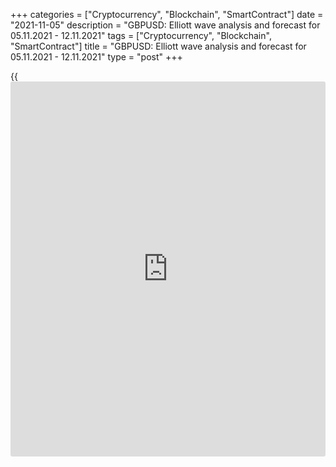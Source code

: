 +++
categories = ["Cryptocurrency", "Blockchain", "SmartContract"]
date = "2021-11-05"
description = "GBPUSD: Elliott wave analysis and forecast for 05.11.2021 - 12.11.2021"
tags = ["Cryptocurrency", "Blockchain", "SmartContract"]
title = "GBPUSD: Elliott wave analysis and forecast for 05.11.2021 - 12.11.2021"
type = "post"
+++

{{<iframe id="large-banner" src="https://www.bounty.group/#slide=5.0" width="100%" height="600" scrolling="no" style="border: 0px solid rgb(216, 221, 230); border-radius: 3px;">}}

2021-11-05

2021-11-05

GBPUSD: Elliott wave analysis and forecast for 05.11.2021 –
12.11.2021Alex Geuta

 **Main scenario:** consider short positions from corrections below the
level of 1.3831 with a target of 1.3157 – 1.2831.

 **Alternative scenario:** breakout and consolidation above the level of
1.3831 will allow the pair to continue rising to the levels of 1.4050 –
1.4241.

 **Analysis:** Daily chart: the first wave of larger degree (1) is
formed, and a downside correction continues forming as wave (2). H4
chart: waves A of (2) and B of (2) are formed, and wave C of (2) is
developing. Apparently, the first wave of smaller degree i of C is
formed on the H1 chart. If this assumption is correct, the pair will
continue to fall to 1.3157 – 1.2831 once a local correction forms as
wave ii of C. The level of 1.3831 is critical in this scenario as a
breakout will enable the pair to continue rising to the levels of 1.4050
– 1.4241.

* * *

* * *

## Price chart of GBPUSD in real time mode

The content of this article reflects the author’s opinion and does not
necessarily reflect the official position of LiteForex. The material
published on this page is provided for informational purposes only and
should not be considered as the provision of investment advice for the
purposes of Directive 2004/39/EC.

Rate this article:

{{value}}

( {{count}} {{title}} )